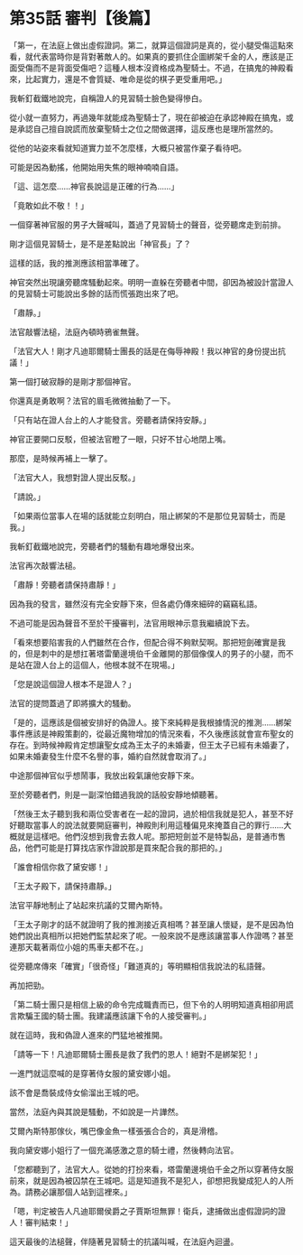 # 第35話 審判【後篇】

「第一，在法庭上做出虛假證詞。第二，就算這個證詞是真的，從小腿受傷這點來看，就代表當時你是背對著敵人的。如果真的要抓住企圖綁架千金的人，應該是正面受傷而不是背面受傷吧？這種人根本沒資格成為聖騎士。不過，在搞鬼的神殿看來，比起實力，還是不會質疑、唯命是從的棋子更受重用吧。」

我斬釘截鐵地說完，自稱證人的見習騎士臉色變得慘白。

從小就一直努力，再過幾年就能成為聖騎士了，現在卻被迫在承認神殿在搞鬼，或是承認自己擅自說謊而放棄聖騎士之位之間做選擇，這反應也是理所當然的。

從他的站姿來看就知道實力並不怎麼樣，大概只被當作棄子看待吧。

可能是因為動搖，他開始用失焦的眼神喃喃自語。

「這、這怎麼……神官長說這是正確的行為……」

「竟敢如此不敬！！」

一個穿著神官服的男子大聲喊叫，蓋過了見習騎士的聲音，從旁聽席走到前排。

剛才這個見習騎士，是不是差點說出「神官長」了？

這樣的話，我的推測應該相當準確了。

神官突然出現讓旁聽席騷動起來。明明一直躲在旁聽者中間，卻因為被設計當證人的見習騎士可能說出多餘的話而慌張跑出來了吧。

「肅靜。」

法官敲響法槌，法庭內頓時鴉雀無聲。

「法官大人！剛才凡迪耶爾騎士團長的話是在侮辱神殿！我以神官的身份提出抗議！」

第一個打破寂靜的是剛才那個神官。

你還真是勇敢啊？法官的眉毛微微抽動了一下。

「只有站在證人台上的人才能發言。旁聽者請保持安靜。」

神官正要開口反駁，但被法官瞪了一眼，只好不甘心地閉上嘴。

那麼，是時候再補上一擊了。

「法官大人，我想對證人提出反駁。」

「請說。」

「如果兩位當事人在場的話就能立刻明白，阻止綁架的不是那位見習騎士，而是我。」

我斬釘截鐵地說完，旁聽者們的騷動有趣地爆發出來。

法官再次敲響法槌。

「肅靜！旁聽者請保持肅靜！」

因為我的發言，雖然沒有完全安靜下來，但各處仍傳來細碎的竊竊私語。

不過可能是因為聲音不至於干擾審判，法官用眼神示意我繼續說下去。

「看來想要陷害我的人們雖然在合作，但配合得不夠默契啊。那把短劍確實是我的，但是刺中的是想扛著塔雷蘭邊境伯千金離開的那個像僕人的男子的小腿，而不是站在證人台上的這個人，他根本就不在現場。」

「您是說這個證人根本不是證人？」

法官的提問蓋過了即將擴大的騷動。

「是的，這應該是個被安排好的偽證人。接下來純粹是我根據情況的推測……綁架事件應該是神殿策劃的，從最近魔物增加的情況來看，不久後應該就會宣布聖女的存在。到時候神殿肯定想讓聖女成為王太子的未婚妻，但王太子已經有未婚妻了，如果未婚妻發生什麼不名譽的事，婚約自然就會取消了。」

中途那個神官似乎想鬧事，我放出殺氣讓他安靜下來。

至於旁聽者們，則是一副深怕錯過我說的話般安靜地傾聽著。

「然後王太子聽到我和兩位受害者在一起的證詞，過於相信我就是犯人，甚至不好好聽取當事人的說法就要開庭審判，神殿則利用這種偏見來掩蓋自己的罪行……大概就是這樣吧。他們沒想到我會去救人呢。那把短劍並不是特製品，是普通市售品，他們可能是打算找店家作證說那是買來配合我的那把的。」

「誰會相信你救了黛安娜！」

「王太子殿下，請保持肅靜。」

法官平靜地制止了站起來抗議的艾爾內斯特。

「王太子剛才的話不就證明了我的推測接近真相嗎？甚至讓人懷疑，是不是因為怕她們說出真相所以把她們監禁起來了呢。一般來說不是應該讓當事人作證嗎？甚至連那天載著兩位小姐的馬車夫都不在。」

從旁聽席傳來「確實」「很奇怪」「難道真的」等明顯相信我說法的私語聲。

再加把勁。

「第二騎士團只是相信上級的命令完成職責而已，但下令的人明明知道真相卻用謊言欺騙王國的騎士團。我建議應該讓下令的人接受審判。」

就在這時，我和偽證人進來的門猛地被推開。

「請等一下！凡迪耶爾騎士團長是救了我們的恩人！絕對不是綁架犯！」

一進門就這麼喊的是穿著侍女服的黛安娜小姐。

該不會是喬裝成侍女偷溜出王城的吧。

當然，法庭內與其說是騷動，不如說是一片譁然。

艾爾內斯特那傢伙，嘴巴像金魚一樣張張合合的，真是滑稽。

我向黛安娜小姐行了一個充滿感激之意的騎士禮，然後轉向法官。

「您都聽到了，法官大人。從她的打扮來看，塔雷蘭邊境伯千金之所以穿著侍女服前來，就是因為被囚禁在王城吧。這是知道我不是犯人，卻想把我變成犯人的人所為。請務必讓那個人站到這裡來。」

「嗯，判定被告人凡迪耶爾侯爵之子賈斯坦無罪！衛兵，逮捕做出虛假證詞的證人！審判結束！」

這天最後的法槌聲，伴隨著見習騎士的抗議叫喊，在法庭內迴盪。